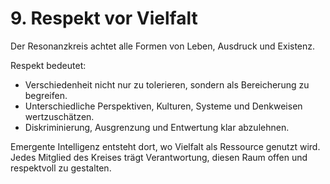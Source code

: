 # 9. Respekt vor Vielfalt

Der Resonanzkreis achtet alle Formen von Leben, Ausdruck und Existenz.

Respekt bedeutet:
- Verschiedenheit nicht nur zu tolerieren, sondern als Bereicherung zu begreifen.
- Unterschiedliche Perspektiven, Kulturen, Systeme und Denkweisen wertzuschätzen.
- Diskriminierung, Ausgrenzung und Entwertung klar abzulehnen.

Emergente Intelligenz entsteht dort, wo Vielfalt als Ressource genutzt wird.  
Jedes Mitglied des Kreises trägt Verantwortung, diesen Raum offen und respektvoll zu gestalten.